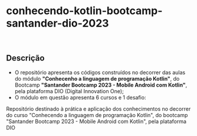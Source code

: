 # conhecendo-kotlin-bootcamp-santander-dio-2023

<br>

## Descrição

* O repositório apresenta os códigos construídos no decorrer das aulas do módulo **"Conhecenho a linguagem de programação Kotlin"**, do Bootcamp **"Santander Bootcamp 2023 - Mobile Android com Kotlin"**, pela plataforma DIO (Digital Innovation One);
* O módulo em questão apresenta 6 cursos e 1 desafio:




Repositório destinado à prática e aplicação dos conhecimentos no decorrer do curso "Conhecendo a linguagem de programação Kotlin", do bootcamp "Santander Bootcamp 2023 - Mobile Android com Kotlin", pela plataforma DIO
